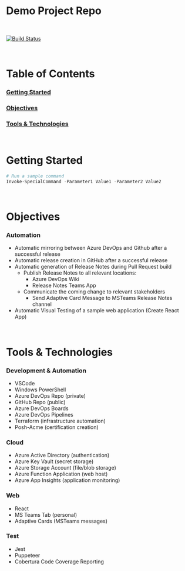 # Demo Project Repo

<br>

[![Build Status](https://dev.azure.com/NateDuff/Duff%20Blog/_apis/build/status/Demo?branchName=main)](https://dev.azure.com/NateDuff/Duff%20Blog/_build/latest?definitionId=95&branchName=main)

<br>

# Table of Contents
### [Getting Started](https://github.com/NateDuff/Demo#getting-started)
### [Objectives](https://github.com/NateDuff/Demo#objectives)
### [Tools & Technologies](https://github.com/NateDuff/Demo#tools-%26-technologies)

<br>

# Getting Started

```powershell
# Run a sample command
Invoke-SpecialCommand -Parameter1 Value1 -Parameter2 Value2
```

<br>

# Objectives

### Automation
- Automatic mirroring between Azure DevOps and Github after a successful release
- Automatic release creation in GitHub after a successful release
- Automatic generation of Release Notes during Pull Request build
    - Publish Release Notes to all relevant locations:
        - Azure DevOps Wiki
        - Release Notes Teams App
    - Communicate the coming change to relevant stakeholders
        - Send Adaptive Card Message to MSTeams Release Notes channel 
- Automatic Visual Testing of a sample web application (Create React App)

<br>

# Tools & Technologies

### Development & Automation
- VSCode
- Windows PowerShell
- Azure DevOps Repo (private)
- GitHub Repo (public)
- Azure DevOps Boards
- Azure DevOps Pipelines
- Terraform (infrastructure automation)
- Posh-Acme (certification creation)
### Cloud
- Azure Active Directory (authentication)
- Azure Key Vault (secret storage)
- Azure Storage Account (file/blob storage)
- Azure Function Application (web host)
- Azure App Insights (application monitoring)
### Web
- React
- MS Teams Tab (personal)
- Adaptive Cards (MSTeams messages)
### Test
- Jest
- Puppeteer
- Cobertura Code Coverage Reporting
